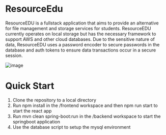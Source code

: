# ResourceEdu
ResourceEDU is a fullstack application that aims to provide an alternative for file management and storage services for students. ResourceEDU currently operates on local storage but has the necessary framework to support AWS and other cloud databases. Due to the sensitive nature of data, ResourceEDU uses a password encoder to secure passwords in the database and auth tokens to ensure data transactions occur in a secure session.

![image](https://user-images.githubusercontent.com/63520535/187053324-f8b539c2-bade-44cc-bb01-49067bc3639f.png)

# Quick Start
1. Clone the repository to a local directory
2. Run npm install in the /frontend workspace and then npm run start to start the react app
4. Run mvn clean spring-boot:run in the /backend workspace to start the springboot application
5. Use the database script to setup the mysql environment
